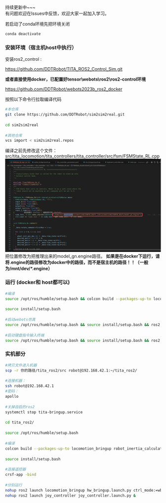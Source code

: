 持续更新中~~~  
有问题欢迎在Issues中反馈，欢迎大家一起加入学习。


若启动了conda环境先把环境关闭

```bash 
conda deactivate
```


### 安装环境（宿主机host中执行）

安装ros2_control :

https://github.com/DDTRobot/TITA_ROS2_Control_Sim.git

**或者直接使用docker，已配置好tensor\webots\ros2\ros2-control环境**

https://github.com/DDTRobot/webots2023b_ros2_docker

按照以下命令行拉取编译代码  

```bash 
#本仓库
git clone https://github.com/DDTRobot/sim2sim2real.git

cd sim2sim2real

#其他仓库
vcs import < sim2sim2real.repos
```

编译之前先修改这个文件：src/tita_locomotion/tita_controllers/tita_controller/src/fsm/FSMState_RL.cpp
![alt text](/pictures/image.png)
把位置修改为把推理出来的model_gn.engine路径。 **如果是在docker下运行，请将.engine的路径修改为docker中的路径，而不是宿主机的路径！！（一般为/mnt/dev/*.engine）**


### 运行 (docker和 host都可以)

```bash
#编译
source /opt/ros/humble/setup.bash && colcon build --packages-up-to locomotion_bringup webots_bridge robot_inertia_calculator template_ros2_controller tita_controller joy_controller keyboard_controller

source install/setup.bash 

#启动webots仿真
source /opt/ros/humble/setup.bash && source install/setup.bash && ros2 launch locomotion_bringup sim_bringup.launch.py

#启动键盘指令输入终端
source /opt/ros/humble/setup.bash && source install/setup.bash && ros2 run keyboard_controller keyboard_controller_node --ros-args -r __ns:=/tita


```

### 实机部分

```bash 
#拷贝文件进入机器
scp -r 你的路径/tita_ros2/src robot@192.168.42.1:~/tita_ros2/

#连接机器：
ssh robot@192.168.42.1
#密码：
apollo

#关掉自启的ros2
systemctl stop tita-bringup.service

cd tita_ros2/

source /opt/ros/humble/setup.bash

#编译
colcon build --packages-up-to locomotion_bringup robot_inertia_calculator template_ros2_controller tita_controller joy_controller keyboard_controller hw_broadcaster

source install/setup.bash 

#连接遥控器
crsf-app -bind

#分别运行
nohup ros2 launch locomotion_bringup hw_bringup.launch.py ctrl_mode:=wbc &
nohup ros2 launch joy_controller joy_controller.launch.py &
```
